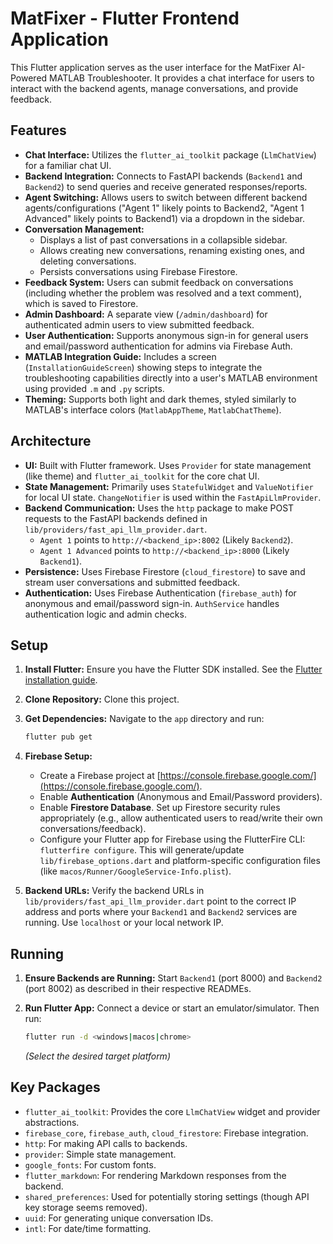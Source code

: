 # MatFixer - Flutter Frontend Application

This Flutter application serves as the user interface for the MatFixer AI-Powered MATLAB Troubleshooter. It provides a chat interface for users to interact with the backend agents, manage conversations, and provide feedback.

## Features

* **Chat Interface:** Utilizes the `flutter_ai_toolkit` package (`LlmChatView`) for a familiar chat UI.
* **Backend Integration:** Connects to FastAPI backends (`Backend1` and `Backend2`) to send queries and receive generated responses/reports.
* **Agent Switching:** Allows users to switch between different backend agents/configurations ("Agent 1" likely points to Backend2, "Agent 1 Advanced" likely points to Backend1) via a dropdown in the sidebar.
* **Conversation Management:**
  * Displays a list of past conversations in a collapsible sidebar.
  * Allows creating new conversations, renaming existing ones, and deleting conversations.
  * Persists conversations using Firebase Firestore.
* **Feedback System:** Users can submit feedback on conversations (including whether the problem was resolved and a text comment), which is saved to Firestore.
* **Admin Dashboard:** A separate view (`/admin/dashboard`) for authenticated admin users to view submitted feedback.
* **User Authentication:** Supports anonymous sign-in for general users and email/password authentication for admins via Firebase Auth.
* **MATLAB Integration Guide:** Includes a screen (`InstallationGuideScreen`) showing steps to integrate the troubleshooting capabilities directly into a user's MATLAB environment using provided `.m` and `.py` scripts.
* **Theming:** Supports both light and dark themes, styled similarly to MATLAB's interface colors (`MatlabAppTheme`, `MatlabChatTheme`).

## Architecture

* **UI:** Built with Flutter framework. Uses `Provider` for state management (like theme) and `flutter_ai_toolkit` for the core chat UI.
* **State Management:** Primarily uses `StatefulWidget` and `ValueNotifier` for local UI state. `ChangeNotifier` is used within the `FastApiLlmProvider`.
* **Backend Communication:** Uses the `http` package to make POST requests to the FastAPI backends defined in `lib/providers/fast_api_llm_provider.dart`.
  * `Agent 1` points to `http://<backend_ip>:8002` (Likely `Backend2`).
  * `Agent 1 Advanced` points to `http://<backend_ip>:8000` (Likely `Backend1`).
* **Persistence:** Uses Firebase Firestore (`cloud_firestore`) to save and stream user conversations and submitted feedback.
* **Authentication:** Uses Firebase Authentication (`firebase_auth`) for anonymous and email/password sign-in. `AuthService` handles authentication logic and admin checks.

## Setup

1. **Install Flutter:** Ensure you have the Flutter SDK installed. See the [Flutter installation guide](https://docs.flutter.dev/get-started/install).
2. **Clone Repository:** Clone this project.
3. **Get Dependencies:** Navigate to the `app` directory and run:

    ```bash
    flutter pub get
    ```

4. **Firebase Setup:**
    * Create a Firebase project at [https://console.firebase.google.com/](https://console.firebase.google.com/).
    * Enable **Authentication** (Anonymous and Email/Password providers).
    * Enable **Firestore Database**. Set up Firestore security rules appropriately (e.g., allow authenticated users to read/write their own conversations/feedback).
    * Configure your Flutter app for Firebase using the FlutterFire CLI: `flutterfire configure`. This will generate/update `lib/firebase_options.dart` and platform-specific configuration files (like `macos/Runner/GoogleService-Info.plist`).
5. **Backend URLs:** Verify the backend URLs in `lib/providers/fast_api_llm_provider.dart` point to the correct IP address and ports where your `Backend1` and `Backend2` services are running. Use `localhost` or your local network IP.

## Running

1. **Ensure Backends are Running:** Start `Backend1` (port 8000) and `Backend2` (port 8002) as described in their respective READMEs.
2. **Run Flutter App:** Connect a device or start an emulator/simulator. Then run:

    ```bash
    flutter run -d <windows|macos|chrome>
    ```

    *(Select the desired target platform)*

## Key Packages

* `flutter_ai_toolkit`: Provides the core `LlmChatView` widget and provider abstractions.
* `firebase_core`, `firebase_auth`, `cloud_firestore`: Firebase integration.
* `http`: For making API calls to backends.
* `provider`: Simple state management.
* `google_fonts`: For custom fonts.
* `flutter_markdown`: For rendering Markdown responses from the backend.
* `shared_preferences`: Used for potentially storing settings (though API key storage seems removed).
* `uuid`: For generating unique conversation IDs.
* `intl`: For date/time formatting.
